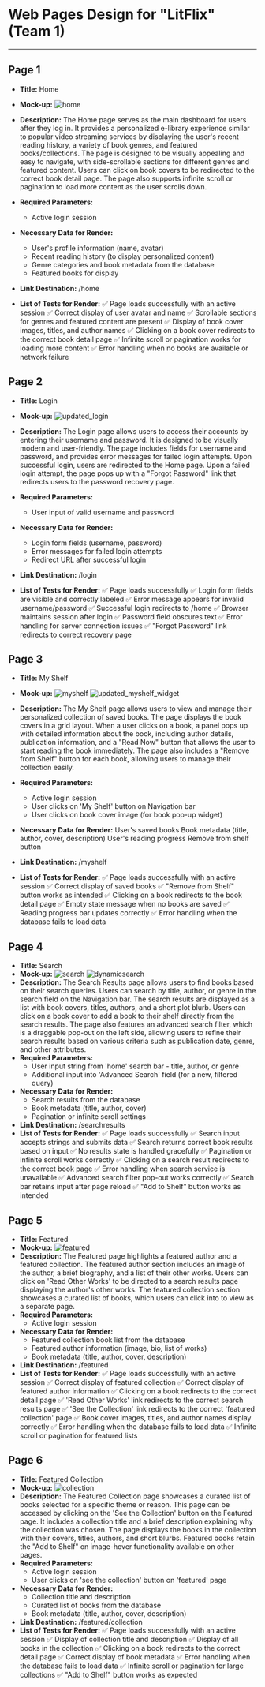 # Web Pages Design for "LitFlix" (Team 1)
***
## Page 1
- **Title:** Home
- **Mock-up:** ![home](https://github.com/user-attachments/assets/9d9601c7-f3fa-44e5-805e-d7b1182736db)
- **Description:** 
    The Home page serves as the main dashboard for users after they log in. It provides a personalized e-library experience similar to popular video streaming services by displaying the user's recent reading history, a variety of book genres, and featured books/collections. The page is designed to be visually appealing and easy to navigate, with side-scrollable sections for different genres and featured content. Users can click on book covers to be redirected to the correct book detail page. The page also supports infinite scroll or pagination to load more content as the user scrolls down. 

- **Required Parameters:** 
    - Active login session
- **Necessary Data for Render:** 
    - User's profile information (name, avatar)
    - Recent reading history (to display personalized content)
    - Genre categories and book metadata from the database
    - Featured books for display  
- **Link Destination:** /home
- **List of Tests for Render:**
    ✅ Page loads successfully with an active session
    ✅ Correct display of user avatar and name
    ✅ Scrollable sections for genres and featured content are present
    ✅ Display of book cover images, titles, and author names
    ✅ Clicking on a book cover redirects to the correct book detail page
    ✅ Infinite scroll or pagination works for loading more content
    ✅ Error handling when no books are available or network failure

## Page 2
- **Title:** Login
- **Mock-up:** ![updated_login](https://github.com/user-attachments/assets/6f5a1493-b25f-4abd-9a45-9eafcd42c173)

- **Description:** 
    The Login page allows users to access their accounts by entering their username and password. It is designed to be visually modern and user-friendly. The page includes fields for username and password, and provides error messages for failed login attempts. Upon successful login, users are redirected to the Home page. Upon a failed login attempt, the page pops up with a "Forgot Password" link that redirects users to the password recovery page.
- **Required Parameters:** 
    - User input of valid username and password
- **Necessary Data for Render:**
    - Login form fields (username, password)
    - Error messages for failed login attempts
    - Redirect URL after successful login

- **Link Destination:** /login
- **List of Tests for Render:**
    ✅ Page loads successfully
    ✅ Login form fields are visible and correctly labeled
    ✅ Error message appears for invalid username/password
    ✅ Successful login redirects to /home
    ✅ Browser maintains session after login
    ✅ Password field obscures text
    ✅ Error handling for server connection issues
    ✅ "Forgot Password" link redirects to correct recovery page

## Page 3
- **Title:** My Shelf
- **Mock-up:** ![myshelf](https://github.com/user-attachments/assets/1c6bf526-51d7-4c35-8b7f-0a6ebf2054ef) ![updated_myshelf_widget](https://github.com/user-attachments/assets/a9d786d1-b4f2-400a-b708-7b291b180d51)

- **Description:**
    The My Shelf page allows users to view and manage their personalized collection of saved books. The page displays the book covers in a grid layout. When a user clicks on a book, a panel pops up with detailed information about the book, including author details, publication information, and a "Read Now" button that allows the user to start reading the book immediately. The page also includes a "Remove from Shelf" button for each book, allowing users to manage their collection easily.
- **Required Parameters:** 
    - Active login session
    - User clicks on 'My Shelf' button on Navigation bar
    - User clicks on book cover image (for book pop-up widget)
- **Necessary Data for Render:**
    User's saved books
    Book metadata (title, author, cover, description)
    User's reading progress
    Remove from shelf button
- **Link Destination:** /myshelf
- **List of Tests for Render:**
    ✅ Page loads successfully with an active session
    ✅ Correct display of saved books
    ✅ "Remove from Shelf" button works as intended
    ✅ Clicking on a book redirects to the book detail page
    ✅ Empty state message when no books are saved
    ✅ Reading progress bar updates correctly
    ✅ Error handling when the database fails to load data

## Page 4
- **Title:** Search 
- **Mock-up:** ![search](https://github.com/user-attachments/assets/0dba82bc-3b88-4e2f-9033-3018e3f82674) ![dynamicsearch](https://github.com/user-attachments/assets/a71160fd-2cd5-4eba-9351-78cb33bc75a3)
- **Description:**
    The Search Results page allows users to find books based on their search queries. Users can search by title, author, or genre in the search field on the Navigation bar. The search results are displayed as a list with book covers, titles, authors, and a short plot blurb. Users can click on a book cover to add a book to their shelf directly from the search results. The page also features an advanced search filter, which is a draggable pop-out on the left side, allowing users to refine their search results based on various criteria such as publication date, genre, and other attributes.
- **Required Parameters:** 
    - User input string from 'home' search bar - title, author, or genre
    - Additional input into 'Advanced Search' field (for a new, filtered query)
- **Necessary Data for Render:**
    - Search results from the database
    - Book metadata (title, author, cover)
    - Pagination or infinite scroll settings
- **Link Destination:** /searchresults
- **List of Tests for Render:**
    ✅ Page loads successfully
    ✅ Search input accepts strings and submits data
    ✅ Search returns correct book results based on input
    ✅ No results state is handled gracefully
    ✅ Pagination or infinite scroll works correctly
    ✅ Clicking on a search result redirects to the correct book page
    ✅ Error handling when search service is unavailable
    ✅ Advanced search filter pop-out works correctly
    ✅ Search bar retains input after page reload
    ✅ "Add to Shelf" button works as intended

## Page 5
- **Title:** Featured
- **Mock-up:** ![featured](https://github.com/user-attachments/assets/bffea5bb-477f-4ca3-b424-9d8a901fbf38)
- **Description:**
    The Featured page highlights a featured author and a featured collection. The featured author section includes an image of the author, a brief biography, and a list of their other works. Users can click on 'Read Other Works' to be directed to a search results page displaying the author's other works. The featured collection section showcases a curated list of books, which users can click into to view as a separate page.
- **Required Parameters:** 
    - Active login session
- **Necessary Data for Render:**
    - Featured collection book list from the database
    - Featured author information (image, bio, list of works)
    - Book metadata (title, author, cover, description)
- **Link Destination:** /featured
- **List of Tests for Render:**
    ✅ Page loads successfully with an active session
    ✅ Correct display of featured collection
    ✅ Correct display of featured author information
    ✅ Clicking on a book redirects to the correct detail page
    ✅ 'Read Other Works' link redirects to the correct search results page
    ✅ 'See the Collection' link redirects to the correct 'featured collection' page
    ✅ Book cover images, titles, and author names display correctly
    ✅ Error handling when the database fails to load data
    ✅ Infinite scroll or pagination for featured lists

## Page 6
- **Title:** Featured Collection
- **Mock-up:** ![collection](https://github.com/user-attachments/assets/715a8fb5-3c9a-4b2a-bf88-68587b07e147)
- **Description:**
    The Featured Collection page showcases a curated list of books selected for a specific theme or reason. This page can be accessed by clicking on the 'See the Collection' button on the Featured page. It includes a collection title and a brief description explaining why the collection was chosen. The page displays the books in the collection with their covers, titles, authors, and short blurbs. Featured books retain the "Add to Shelf" on image-hover functionality available on other pages.
- **Required Parameters:** 
    - Active login session
    - User clicks on 'see the collection' button on 'featured' page
- **Necessary Data for Render:**
    - Collection title and description
    - Curated list of books from the database
    - Book metadata (title, author, cover, description)
- **Link Destination:** /featured/collection
- **List of Tests for Render:**
    ✅ Page loads successfully with an active session
    ✅ Display of collection title and description
    ✅ Display of all books in the collection
    ✅ Clicking on a book redirects to the correct detail page
    ✅ Correct display of book metadata
    ✅ Error handling when the database fails to load data
    ✅ Infinite scroll or pagination for large collections
    ✅ "Add to Shelf" button works as expected
